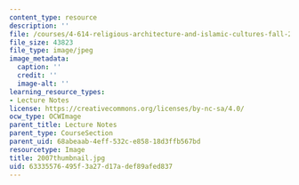 ```yaml
---
content_type: resource
description: ''
file: /courses/4-614-religious-architecture-and-islamic-cultures-fall-2002/63335576495f3a27d17adef89afed837_2007thumbnail.jpg
file_size: 43823
file_type: image/jpeg
image_metadata:
  caption: ''
  credit: ''
  image-alt: ''
learning_resource_types:
- Lecture Notes
license: https://creativecommons.org/licenses/by-nc-sa/4.0/
ocw_type: OCWImage
parent_title: Lecture Notes
parent_type: CourseSection
parent_uid: 68abeaab-4eff-532c-e858-18d3ffb567bd
resourcetype: Image
title: 2007thumbnail.jpg
uid: 63335576-495f-3a27-d17a-def89afed837
---
```

